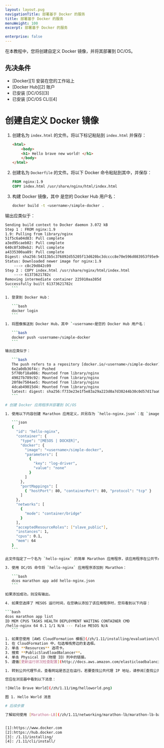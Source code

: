 ```yaml
---
layout: layout.pug
navigationTitle: 部署基于 Docker 的服务
title: 部署基于 Docker 的服务
menuWeight: 100
excerpt: 部署基于 Docker 的服务

enterprise: false
---
```



在本教程中，您将创建自定义 Docker 镜像，并将其部署到 DC/OS。

## 先决条件

* [Docker][1] 安装在您的工作站上
* [Docker Hub][2] 账户
* 已安装 [DC/OS][3]
* 已安装 [DC/OS CLI][4]

# 创建自定义 Docker 镜像

1. 创建名为 `index.html` 的文件。将以下标记粘贴到 `index.html` 并保存：

    ```html
    <html>
        <body>
        <h1> Hello brave new world! </h1>
        </body>
    </html>
    ```

1. 创建名为 `Dockerfile` 的文件。将以下 Docker 命令粘贴到其中，并保存：

    ```dockerfile
    FROM nginx:1.9
    COPY index.html /usr/share/nginx/html/index.html
    ```

1. 构建 Docker 镜像，其中 <username><username>是您的 Docker Hub 用户名：

    ```bash
    docker build -t <username>/simple-docker .
    ```

 输出应类似于：

 ```bash
 Sending build context to Docker daemon 3.072 kB
 Step 1 : FROM nginx:1.9
 1.9: Pulling from library/nginx
 51f5c6a04d83: Pull complete
 a3ed95caeb02: Pull complete
 640c8f3d0eb2: Pull complete
 a4335300aa89: Pull complete
 Digest: sha256:54313b5c376892d55205f13d620bc3dcccc8e70e596d083953f95e94f071f6db
 Status: Downloaded newer image for nginx:1.9
     ---> c8c29d842c09
 Step 2 : COPY index.html /usr/share/nginx/html/index.html
     ---> 61373621782c
 Removing intermediate container 225910aa385d
 Successfully built 61373621782c
    ```

1. 登录到 Docker Hub：

    ```bash
    docker login
    ```

1. 将图像推送到 Docker Hub，其中 `<username>是您的 Docker Hub 用户名：

    ```bash
    docker push <username>/simple-docker
    ```

 输出应类似于：

    ```bash
    The push refers to a repository [docker.io/<username>/simple-docker]
    6e2a0db36f4c: Pushed
    5f70bf18a086: Mounted from library/nginx
    49027b789c92: Mounted from library/nginx
    20f8e7504ae5: Mounted from library/nginx
    4dcab49015d4: Mounted from library/nginx
    latest: digest: sha256:f733e23e1f5e83a29a223d0a7d30244b30c0d57d17aa0421d962019545d69c17 size: 2185
    ```

# 创建 Docker 应用程序并部署到 DC/OS

1. 使用以下内容创建 Marathon 应用定义，并另存为 `hello-nginx.json`：在 `image` 字段，替换 `<username>在` with your Docker Hub username. In the `type` field, specify `字段中，根据您喜欢的 [containerizer runtime](/zh/1.11/deploying-services/containerizers/) 指定 MESOS` or ` 或 DOCKER。

    ```json
    {
      "id": "hello-nginx",
      "container": {
        "type": "[MESOS | DOCKER]",
        "docker": {
          "image": "<username>/simple-docker",
          "parameters": [
            {
              "key": "log-driver",
              "value": "none"
            }
          ]
        },
        "portMappings": [
          { "hostPort": 80, "containerPort": 80, "protocol": "tcp" }
        ]
      },
      "networks": [
        {
          "mode": "container/bridge"
        }
      ],
      "acceptedResourceRoles": ["slave_public"],
      "instances": 1,
      "cpus": 0.1,
      "mem": 64
    }
    ```

 此文件指定了一个名为 `hello-nginx` 的简单 Marathon 应用程序，该应用程序在公共节点上运行自身的一个实例。

3. 使用 DC/OS 命令将 `hello-nginx` 应用程序添加到 Marathon：

    ```bash
    dcos marathon app add hello-nginx.json
    ```

 如果添加成功，则没有输出。

4. 如果您选择了 MESOS 运行时间，在您确认添加了该应用程序时，您将看到以下内容：

 ```bash
 dcos marathon app list
 ID MEM CPUS TASKS HEALTH DEPLOYMENT WAITING CONTAINER CMD
 /hello-nginx 64 0.1 1/1 N/A --- False MESOS N/A
    ```

1. 如果您使用 [AWS CloudFormation 模板](/zh/1.11/installing/evaluation/cloud-installation/aws/) 将应用程序公开到应用定义中指定的端口（例如，端口 80），则必须在公共 ELB 上重新配置运行状况检查。
 1. 在 CloudFormation 中，勾选堆栈旁边的复选框。
 2. 单击 **Resources** 选项卡。
 3. 搜索 **PublicSlavEloadBalancer**。
 4. 单击 Physical ID（物理 ID）列中的链接。
 5. 遵循[更新运行状况检查配置](http://docs.aws.amazon.com/elasticloadbalancing/latest/classic/elb-healthchecks.html#update-health-check-config)中的说明。

1. 转到公共代理节点，查看网站是否正在运行。若要查找公共代理 IP 地址，请参阅[查找公共代理 IP](/zh/1.11/administering-clusters/locate-public-agent/)。

 您应在浏览器中看到以下消息：

 ![Hello Brave World](/zh/1.11/img/helloworld.png)

 图 1. Hello World 消息 

# 后续步骤

了解如何使用 [Marathon-LB](/zh/1.11/networking/marathon-lb/marathon-lb-basic-tutorial/) 在公共节点上对应用程序进行负载均衡。


 [1]:https://www.docker.com
 [2]:https://hub.docker.com
 [3]: /1.11/installing/
 [4]: /1.11/cli/install/
